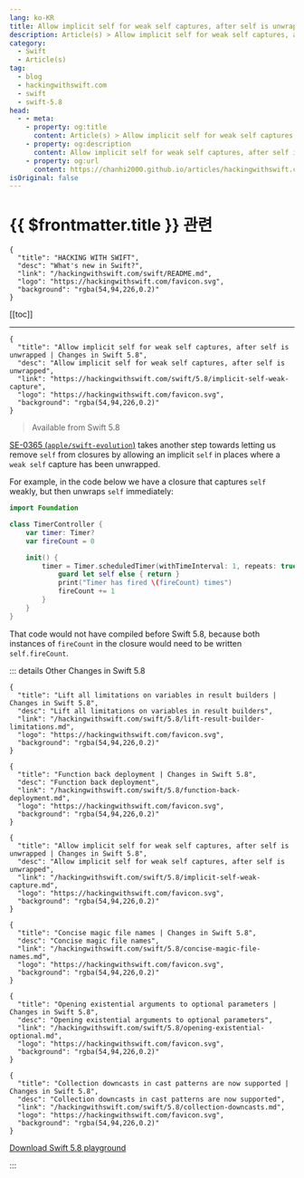 ```yaml
---
lang: ko-KR
title: Allow implicit self for weak self captures, after self is unwrapped
description: Article(s) > Allow implicit self for weak self captures, after self is unwrapped
category:
  - Swift
  - Article(s)
tag: 
  - blog
  - hackingwithswift.com
  - swift
  - swift-5.8
head:
  - - meta:
    - property: og:title
      content: Article(s) > Allow implicit self for weak self captures, after self is unwrapped
    - property: og:description
      content: Allow implicit self for weak self captures, after self is unwrapped
    - property: og:url
      content: https://chanhi2000.github.io/articles/hackingwithswift.com/swift/5.8/implicit-self-weak-capture.html
isOriginal: false
---
```


# {{ $frontmatter.title }} 관련

```component VPCard
{
  "title": "HACKING WITH SWIFT",
  "desc": "What's new in Swift?",
  "link": "/hackingwithswift.com/swift/README.md",
  "logo": "https://hackingwithswift.com/favicon.svg",
  "background": "rgba(54,94,226,0.2)"
}
```

[[toc]]

---

```component VPCard
{
  "title": "Allow implicit self for weak self captures, after self is unwrapped | Changes in Swift 5.8",
  "desc": "Allow implicit self for weak self captures, after self is unwrapped",
  "link": "https://hackingwithswift.com/swift/5.8/implicit-self-weak-capture", 
  "logo": "https://hackingwithswift.com/favicon.svg",
  "background": "rgba(54,94,226,0.2)"
}
```

> Available from Swift 5.8

[SE-0365 (<FontIcon icon="iconfont icon-github"/>`apple/swift-evolution`)](https://github.com/apple/swift-evolution/blob/main/proposals/0365-implicit-self-weak-capture.md) takes another step towards letting us remove `self` from closures by allowing an implicit `self` in places where a `weak self` capture has been unwrapped.

For example, in the code below we have a closure that captures `self` weakly, but then unwraps `self` immediately:

```swift
import Foundation

class TimerController {
    var timer: Timer?
    var fireCount = 0

    init() {
        timer = Timer.scheduledTimer(withTimeInterval: 1, repeats: true) { [weak self] timer in
            guard let self else { return }
            print("Timer has fired \(fireCount) times")
            fireCount += 1
        }
    }
}
```

That code would not have compiled before Swift 5.8, because both instances of `fireCount` in the closure would need to be written `self.fireCount`.

::: details Other Changes in Swift 5.8

```component VPCard
{
  "title": "Lift all limitations on variables in result builders | Changes in Swift 5.8",
  "desc": "Lift all limitations on variables in result builders",
  "link": "/hackingwithswift.com/swift/5.8/lift-result-builder-limitations.md",
  "logo": "https://hackingwithswift.com/favicon.svg",
  "background": "rgba(54,94,226,0.2)"
}
```

```component VPCard
{
  "title": "Function back deployment | Changes in Swift 5.8",
  "desc": "Function back deployment",
  "link": "/hackingwithswift.com/swift/5.8/function-back-deployment.md",
  "logo": "https://hackingwithswift.com/favicon.svg",
  "background": "rgba(54,94,226,0.2)"
}
```

```component VPCard
{
  "title": "Allow implicit self for weak self captures, after self is unwrapped | Changes in Swift 5.8",
  "desc": "Allow implicit self for weak self captures, after self is unwrapped",
  "link": "/hackingwithswift.com/swift/5.8/implicit-self-weak-capture.md",
  "logo": "https://hackingwithswift.com/favicon.svg",
  "background": "rgba(54,94,226,0.2)"
}
```

```component VPCard
{
  "title": "Concise magic file names | Changes in Swift 5.8",
  "desc": "Concise magic file names",
  "link": "/hackingwithswift.com/swift/5.8/concise-magic-file-names.md",
  "logo": "https://hackingwithswift.com/favicon.svg",
  "background": "rgba(54,94,226,0.2)"
}
```

```component VPCard
{
  "title": "Opening existential arguments to optional parameters | Changes in Swift 5.8",
  "desc": "Opening existential arguments to optional parameters",
  "link": "/hackingwithswift.com/swift/5.8/opening-existential-optional.md",
  "logo": "https://hackingwithswift.com/favicon.svg",
  "background": "rgba(54,94,226,0.2)"
}
```

```component VPCard
{
  "title": "Collection downcasts in cast patterns are now supported | Changes in Swift 5.8",
  "desc": "Collection downcasts in cast patterns are now supported",
  "link": "/hackingwithswift.com/swift/5.8/collection-downcasts.md",
  "logo": "https://hackingwithswift.com/favicon.svg",
  "background": "rgba(54,94,226,0.2)"
}
```

[<FontIcon icon="fas fa-file-zipper"/>Download Swift 5.8 playground](https://hackingwithswift.com/files/playgrounds/swift/playground-5-7-to-5-8.playground.zip)

:::

